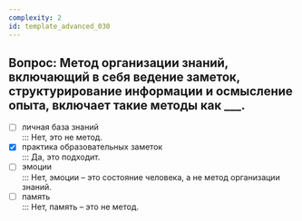 ```yaml
---
complexity: 2
id: template_advanced_030
---
```

## Вопрос: Метод организации знаний, включающий в себя ведение заметок, структурирование информации и осмысление опыта, включает такие методы как ___.

- [ ] личная база знаний  
  ::: Нет, это не метод.  
- [x] практика образовательных заметок  
  ::: Да, это подходит.  
- [ ] эмоции  
  ::: Нет, эмоции – это состояние человека, а не метод организации знаний.  
- [ ] память  
  ::: Нет, память – это не метод.